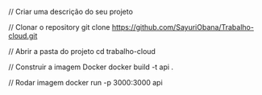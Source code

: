 // Criar uma descrição do seu projeto

// Clonar o repository
git clone https://github.com/SayuriObana/Trabalho-cloud.git

// Abrir a pasta do projeto
cd trabalho-cloud

// Construir a imagem Docker
 docker build -t api .      

// Rodar imagem
 docker run -p 3000:3000 api
